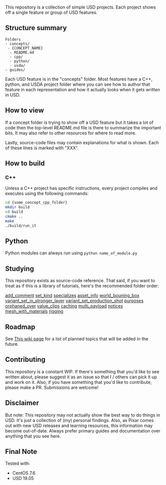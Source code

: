 This repository is a collection of simple USD projects. Each project
shows off a single feature or group of USD features.


## Structure summary

```
Folders
- concepts/
 - {CONCEPT_NAME}
  - README.md
  - cpp/
  - python/
  - usda/
- guides/
```

Each USD feature is in the "concepts" folder. Most features have a C++,
python, and USDA project folder where you can see how to author that
feature in each representation and how it actually looks when it gets
written in USD.


## How to view
If a concept folder is trying to show off a USD feature but it takes a
lot of code then the top-level README.md file is there to summarize the
important bits. It may also refer to other resources for where to read
more.

Lastly, source-code files may contain explanations for what is shown.
Each of these lines is marked with "XXX".


## How to build
### C++
Unless a C++ project has specific instructions, every project compiles
and executes using the following commands:

```bash
cd {some_concept_cpp_folder}
mkdir build
cd build
cmake ..
make
./build/run_it
```

## Python
Python modules can always run using `python name_of_module.py`


## Studying
This repository exists as source-code reference. That said, if you want
to treat as if this is a library of tutorials, here's the recommended
folder order:

[add_comment](concepts/add_comment)
[set_kind](concepts/set_kind)
[specializes](concepts/specializes)
[asset_info](concepts/asset_info)
[world_bouning_box](concepts/world_bouning_box)
[variant_set_in_stronger_layer](concepts/variant_set_in_stronger_layer)
[variant_set_production_shot](concepts/variant_set_production_shot)
[purposes](concepts/purposes)
[orphaned_over](concepts/orphaned_over)
[value_clips](concepts/value_clips)
[caching](concepts/caching)
[multi_payload](concepts/multi_payload)
[notices](concepts/notices)
[mesh_with_materials](concepts/mesh_with_materials)
[rigging](concepts/rigging)


## Roadmap
See [This wiki page](https://github.com/ColinKennedy/USD-Cookbook/wiki/road-map)
for a list of planned topics that will be added in the future.


## Contributing
This repository is a constant WIP. If there's something that you'd like
to see written about, please suggest it as an issue so that I / others
can pick it up and work on it. Also, if you have something that you'd
like to contribute, please make a PR. Submissions are welcome!


## Disclaimer
But note: This repository may not actually show the best way to do
things in USD. It's just a collection of (my) personal findings. Also,
as Pixar comes out with new USD releases and learning resources, this
information may become out-of-date. Always prefer primary guides and
documentation over anything that you see here.


## Final Note
Tested with:
- CentOS 7.6
- USD 19.05
